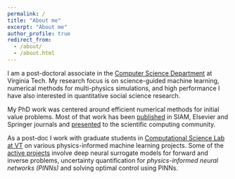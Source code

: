```yaml
---
permalink: /
title: "About me"
excerpt: "About me"
author_profile: true
redirect_from: 
  - /about/
  - /about.html
---
```


I am a post-doctoral associate in the [Computer Science Department](https://cs.vt.edu) at Virginia Tech.  My research focus is on science-guided machine learning, numerical methods for multi-physics simulations, and high performance I have also interested in quantitative social science research.

My PhD work was centered around efficient numerical methods for initial value problems. Most of that work has been [published](/publications) in SIAM, Elsevier and Springer journals and [presented](/talks) to the scientific computing community. 

As a post-doc I work with graduate students in [Computational Science Lab at VT](http://csl.cs.vt.edu) on various physics-informed machine learning projects. Some of the [active projects](/research) involve deep neural surrogate models for forward and inverse problems, uncertainty quantification for _physics-informed neural networks (PINNs)_ and solving optimal control using PINNs. 